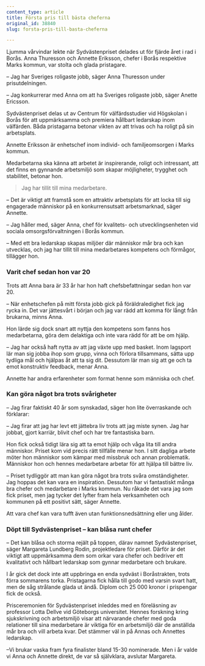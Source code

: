 ```yaml
---
content_type: article
title: Första pris till bästa cheferna
original_id: 38840
slug: forsta-pris-till-basta-cheferna

---
```


Ljumma vårvindar lekte när Sydvästenpriset delades ut för fjärde året i rad i Borås. Anna Thuresson och Annette Eriksson, chefer i Borås respektive Marks kommun, var stolta och glada pristagare.

– Jag har Sveriges roligaste jobb, säger Anna Thuresson under prisutdelningen.

– Jag konkurrerar med Anna om att ha Sveriges roligaste jobb, säger Anette Ericsson.

Sydvästenpriset delas ut av Centrum för välfärdsstudier vid Högskolan i Borås för att uppmärksamma och premiera hållbart ledarskap inom välfärden. Båda pristagarna betonar vikten av att trivas och ha roligt på sin arbetsplats.

Annette Eriksson är enhetschef inom individ- och familjeomsorgen i Marks kommun.

Medarbetarna ska känna att arbetet är inspirerande, roligt och intressant, att det finns en gynnande arbetsmiljö som skapar möjligheter, trygghet och stabilitet, betonar hon.

> Jag har tillit till mina medarbetare.

– Det är viktigt att framstå som en attraktiv arbetsplats för att locka till sig engagerade människor på en konkurrensutsatt arbetsmarknad, säger Annette.

– Jag håller med, säger Anna, chef för kvalitets- och utvecklingsenheten vid sociala omsorgsförvaltningen i Borås kommun.

– Med ett bra ledarskap skapas miljöer där människor mår bra och kan utvecklas, och jag har tillit till mina medarbetares kompetens och förmågor, tillägger hon.

### Varit chef sedan hon var 20

Trots att Anna bara är 33 år har hon haft chefsbefattningar sedan hon var 20.

– När enhetschefen på mitt första jobb gick på föräldraledighet fick jag rycka in. Det var jättesvårt i början och jag var rädd att komma för långt från brukarna, minns Anna.

Hon lärde sig dock snart att nyttja den kompetens som fanns hos medarbetarna, göra dem delaktiga och inte vara rädd för att be om hjälp.

– Jag har också haft nytta av att jag växte upp med basket. Inom lagsport lär man sig jobba ihop som grupp, vinna och förlora tillsammans, sätta upp tydliga mål och hjälpas åt att ta sig dit. Dessutom lär man sig att ge och ta emot konstruktiv feedback, menar Anna.

Annette har andra erfarenheter som format henne som människa och chef.

### Kan göra något bra trots svårigheter

– Jag firar faktiskt 40 år som synskadad, säger hon lite överraskande och förklarar:

– Jag firar att jag har levt ett jättebra liv trots att jag miste synen. Jag har jobbat, gjort karriär, blivit chef och har tre fantastiska barn.

Hon fick också tidigt lära sig att ta emot hjälp och våga lita till andra människor. Priset kom vid precis rätt tillfälle menar hon. I sitt dagliga arbete möter hon människor som kämpar med missbruk och annan problematik. Människor hon och hennes medarbetare arbetar för att hjälpa till bättre liv.

– Priset tydliggör att man kan göra något bra trots svåra omständigheter. Jag hoppas det kan vara en inspiration. Dessutom har vi fantastiskt många bra chefer och medarbetare i Marks kommun. Nu råkade det vara jag som fick priset, men jag tycker det lyfter fram hela verksamheten och kommunen på ett positivt sätt, säger Annette.

Att vara chef kan vara tufft även utan funktionsnedsättning eller ung ålder.

### Döpt till Sydvästenpriset – kan blåsa runt chefer

– Det kan blåsa och storma rejält på toppen, därav namnet Sydvästenpriset, säger Margareta Lundberg Rodin, projektledare för priset. Därför är det viktigt att uppmärksamma dem som orkar vara chefer och bedriver ett kvalitativt och hållbart ledarskap som gynnar medarbetare och brukare.

I år gick det dock inte att uppbringa en enda sydväst i Boråstrakten, trots förra sommarens torka. Pristagarna fick hålla till godo med varsin svart hatt, men de såg strålande glada ut ändå. Diplom och 25 000 kronor i prispengar fick de också.

Prisceremonien för Sydvästenpriset inleddes med en föreläsning av professor Lotta Dellve vid Göteborgs universitet. Hennes forskning kring sjukskrivning och arbetsmiljö visar att närvarande chefer med goda relationer till sina medarbetare är viktiga för en arbetsmiljö där de anställda mår bra och vill arbeta kvar. Det stämmer väl in på Annas och Annettes ledarskap.

–Vi brukar vaska fram fyra finalister bland 15-30 nominerade. Men i år valde vi Anna och Annette direkt, de var så självklara, avslutar Margareta.

